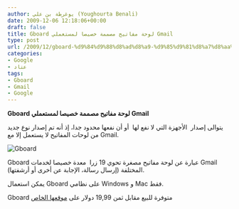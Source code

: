 ```yaml
---
author: يوغرطة بن علي (Youghourta Benali)
date: 2009-12-06 12:18:06+00:00
draft: false
title: Gboard لوحة مفاتيح مصممة خصيصا لمستعملي Gmail
type: post
url: /2009/12/gboard-%d9%84%d9%88%d8%ad%d8%a9-%d9%85%d9%81%d8%a7%d8%aa%d9%8a%d8%ad-%d9%85%d8%b5%d9%85%d9%85%d8%a9-%d8%ae%d8%b5%d9%8a%d8%b5%d8%a7-%d9%84%d9%85%d8%b3%d8%aa%d8%b9%d9%85%d9%84%d9%8a-gmail/
categories:
- Google
- عتاد
tags:
- Gboard
- Gmail
- Google
---
```


**Gboard لوحة مفاتيح مصممة خصيصا لمستعملي Gmail**



يتوالى إصدار  الأجهزة التي لا نفع لها  أو أن نفعها محدود جدا، إذ أنه تم إصدار نوع جديد من لوحات المفاتيح لا يستعمل إلا مع Gmail.

![Gboard](https://www.it-scoop.com/wp-content/uploads/2009/12/Gboard-221x300.jpg)


Gboard عبارة عن لوحة مفاتيح مصغرة تحوي 19 زرا  معدة خصيصا لخدمات Gmail المختلفة (إرسال رسالة، الإجابة عن أخرى أو أرشفتها).

يمكن استعمال Gboard على نظامي Windows و Mac فقط.

Gboard متوفرة للبيع مقابل ثمن 19,99 دولار على [موقعها الخاص](http://www.gboard.com/)
